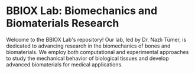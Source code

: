 # BBIOX Lab: Biomechanics and Biomaterials Research

Welcome to the BBIOX Lab's repository! Our lab, led by Dr. Nazlı Tümer, is dedicated to advancing research in the biomechanics of bones and biomaterials. We employ both computational and experimental approaches to study the mechanical behavior of biological tissues and develop advanced biomaterials for medical applications.

